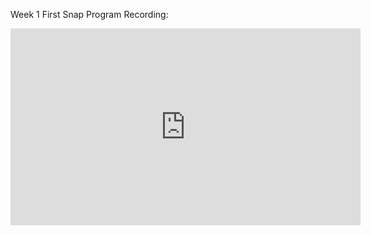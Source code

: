 Week 1 First Snap Program Recording:

<iframe width="560" height="315" src="https://youtu.be/n4FMGxGnf28" title="First Snap Program" frameborder="0" allow="accelerometer; autoplay; clipboard-write; encrypted-media; gyroscope; picture-in-picture" allowfullscreen></iframe>
